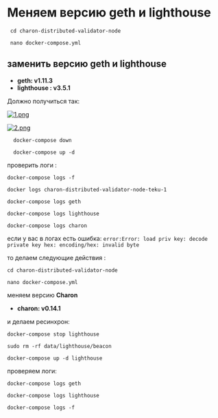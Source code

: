 # Меняем версию geth и lighthouse

 ```
  cd charon-distributed-validator-node
  ```
 ```
  nano docker-compose.yml
 ```

  
  ## заменить версию **geth** и **lighthouse**
   
- **geth: v1.11.3**
- **lighthouse : v3.5.1**

Должно получиться так: 

[![1.png](https://i.postimg.cc/1Xs0TVgN/1.png)](https://postimg.cc/xJpbNC30)


[![2.png](https://i.postimg.cc/PrBJ5s4S/2.png)](https://postimg.cc/BXB4mzRF)

```
  docker-compose down 
```



```
  docker-compose up -d  
```



проверить логи : 

```
docker-compose logs -f
```


```
docker logs charon-distributed-validator-node-teku-1
```


```
docker-compose logs geth 
```


```
docker-compose logs lighthouse
```


```
docker-compose logs charon
```

если у вас в логах есть ошибка:  ```error:Error: load priv key: decode private key hex: encoding/hex: invalid byte```

то делаем следующие действия :

```
cd charon-distributed-validator-node
```

```
nano docker-compose.yml
```

меняем версию **Сharon**

- **charon: v0.14.1**

и делаем ресинхрон:

```
docker-compose stop lighthouse
```

```
sudo rm -rf data/lighthouse/beacon
```

```
docker-compose up -d lighthouse
```

проверяем логи: 

```
docker-compose logs geth 
```

```
docker-compose logs lighthouse
```

```
docker-compose logs -f
```



   
